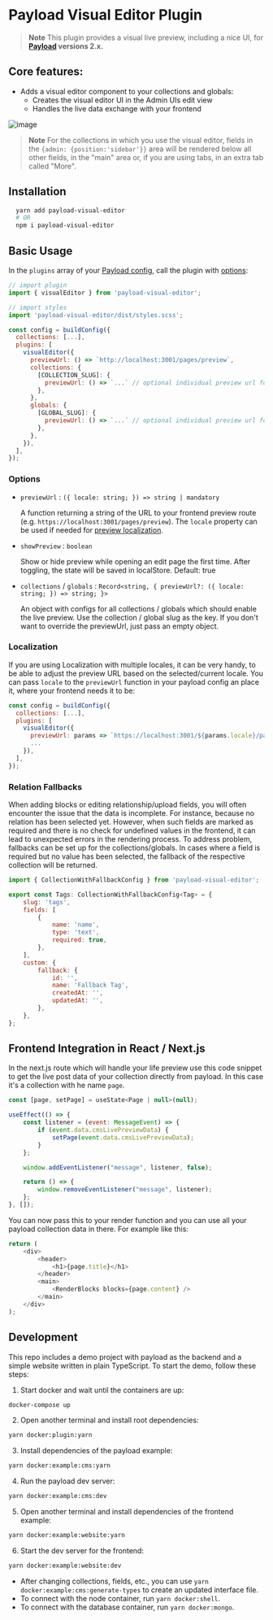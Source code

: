 # Payload Visual Editor Plugin
> **Note**
> This plugin provides a visual live preview, including a nice UI, for **[Payload](https://github.com/payloadcms/payload) versions 2.x.**  

## Core features:

- Adds a visual editor component to your collections and globals:
  - Creates the visual editor UI in the Admin UIs edit view
  - Handles the live data exchange with your frontend 

![image](https://github.com/pemedia/payload-visual-live-preview/blob/main/visual-editor-screenshot.png?raw=true)

> **Note**
> For the collections in which you use the visual editor, fields in the `{admin: {position:'sidebar'}}` area will be rendered below all other fields, in the "main" area or, if you are using tabs, in an extra tab called "More".

## Installation

```bash
  yarn add payload-visual-editor
  # OR
  npm i payload-visual-editor
```

## Basic Usage

In the `plugins` array of your [Payload config](https://payloadcms.com/docs/configuration/overview), call the plugin with [options](#options):

```js
// import plugin
import { visualEditor } from 'payload-visual-editor';

// import styles
import 'payload-visual-editor/dist/styles.scss';

const config = buildConfig({
  collections: [...],
  plugins: [
    visualEditor({
      previewUrl: () => `http://localhost:3001/pages/preview`,
      collections: {
        [COLLECTION_SLUG]: {
          previewUrl: () => `...` // optional individual preview url for each collection
        },
      },
      globals: {
        [GLOBAL_SLUG]: {
          previewUrl: () => `...` // optional individual preview url for each global
        },
      },
    }),
  ],
});
```

### Options

- `previewUrl` : `({ locale: string; }) => string | mandatory`

  A function returning a string of the URL to your frontend preview route (e.g. `https://localhost:3001/pages/preview`). The `locale` property can be used if needed for [preview localization](#Localization).

- `showPreview` : `boolean`

  Show or hide preview while opening an edit page the first time. After toggling, the state will be saved in localStore. Default: true

- `collections` / `globals` : `Record<string, { previewUrl?: ({ locale: string; }) => string; }>`

  An object with configs for all collections / globals which should enable the live preview. Use the collection / global slug as the key. If you don't want to override the previewUrl, just pass an empty object.

### Localization

If you are using Localization with multiple locales, it can be very handy, to be able to adjust the preview URL based on the selected/current locale. You can pass `locale` to the `previewUrl` function in your payload config an place it, where your frontend needs it to be:

```js
const config = buildConfig({
  collections: [...],
  plugins: [
    visualEditor({
      previewUrl: params => `https://localhost:3001/${params.locale}/pages/preview`
      ...
    }),
  ],
});
```

### Relation Fallbacks

When adding blocks or editing relationship/upload fields, you will often encounter the issue that the data is incomplete.
For instance, because no relation has been selected yet.
However, when such fields are marked as required and there is no check for undefined values in the frontend, it can lead to unexpected errors in the rendering process.
To address problem, fallbacks can be set up for the collections/globals.
In cases where a field is required but no value has been selected, the fallback of the respective collection will be returned.

```js
import { CollectionWithFallbackConfig } from 'payload-visual-editor';

export const Tags: CollectionWithFallbackConfig<Tag> = {
    slug: 'tags',
    fields: [
        {
            name: 'name',
            type: 'text',
            required: true,
        },
    ],
    custom: {
        fallback: {
            id: '',
            name: 'Fallback Tag',
            createdAt: '',
            updatedAt: '',
        },
    },
};
```

## Frontend Integration in React / Next.js 

In the next.js route which will handle your life preview use this code snippet to get the live post data of your collection directly from payload. In this case it's a collection with he name `page`. 

```js
const [page, setPage] = useState<Page | null>(null);

useEffect(() => {
    const listener = (event: MessageEvent) => {
        if (event.data.cmsLivePreviewData) {
            setPage(event.data.cmsLivePreviewData);
        }
    };

    window.addEventListener("message", listener, false);

    return () => {
        window.removeEventListener("message", listener);
    };
}, []);
```

You can now pass this to your render function and you can use all your payload collection data in there. For example like this:

```js
return (
    <div>
        <header>
            <h1>{page.title}</h1>
        </header>
        <main>
            <RenderBlocks blocks={page.content} />
        </main>
    </div>
);
```

## Development

This repo includes a demo project with payload as the backend and a simple website written in plain TypeScript.
To start the demo, follow these steps:

1. Start docker and wait until the containers are up:

```sh
docker-compose up
```

2. Open another terminal and install root dependencies:

```sh
yarn docker:plugin:yarn
```

3. Install dependencies of the payload example:

```sh
yarn docker:example:cms:yarn
```

4. Run the payload dev server:

```sh
yarn docker:example:cms:dev
```

5. Open another terminal and install dependencies of the frontend example:

```sh
yarn docker:example:website:yarn
```

6. Start the dev server for the frontend:

```sh
yarn docker:example:website:dev
```

- After changing collections, fields, etc., you can use `yarn docker:example:cms:generate-types` to create an updated interface file.
- To connect with the node container, run `yarn docker:shell`.
- To connect with the database container, run `yarn docker:mongo`.
